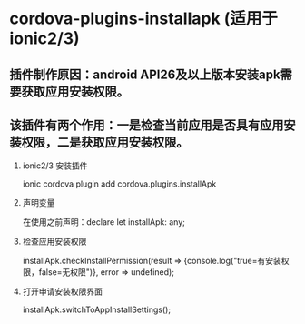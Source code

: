 # cordova-plugins-installapk (适用于ionic2/3)
## 插件制作原因：android API26及以上版本安装apk需要获取应用安装权限。
## 该插件有两个作用：一是检查当前应用是否具有应用安装权限，二是获取应用安装权限。

1. ionic2/3 安装插件

    ionic cordova plugin add cordova.plugins.installApk
2. 声明变量

    在使用之前声明：declare let installApk: any;
3. 检查应用安装权限

    installApk.checkInstallPermission(result => {console.log("true=有安装权限，false=无权限")}, error => undefined);
	
4. 打开申请安装权限界面

    installApk.switchToAppInstallSettings();
